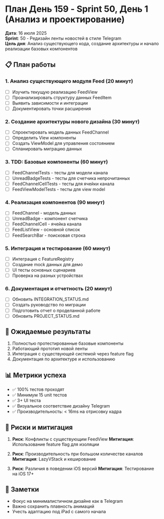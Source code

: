 # План День 159 - Sprint 50, День 1 (Анализ и проектирование)

**Дата**: 16 июля 2025  
**Sprint**: 50 - Редизайн ленты новостей в стиле Telegram  
**Цель дня**: Анализ существующего кода, создание архитектуры и начало реализации базовых компонентов

## 📋 План работы

### 1. Анализ существующего модуля Feed (20 минут)
- [ ] Изучить текущую реализацию FeedView
- [ ] Проанализировать структуру данных FeedItem
- [ ] Выявить зависимости и интеграции
- [ ] Документировать точки расширения

### 2. Создание архитектуры нового дизайна (30 минут)
- [ ] Спроектировать модель данных FeedChannel
- [ ] Определить View компоненты
- [ ] Создать ViewModel для управления состоянием
- [ ] Спланировать миграцию данных

### 3. TDD: Базовые компоненты (60 минут)
- [ ] FeedChannelTests - тесты для модели канала
- [ ] UnreadBadgeTests - тесты для счетчика непрочитанных
- [ ] FeedChannelCellTests - тесты для ячейки канала
- [ ] FeedViewModelTests - тесты для view model

### 4. Реализация компонентов (90 минут)
- [ ] FeedChannel - модель данных
- [ ] UnreadBadge - компонент счетчика
- [ ] FeedChannelCell - ячейка канала
- [ ] FeedListView - основной список
- [ ] FeedSearchBar - поисковая строка

### 5. Интеграция и тестирование (60 минут)
- [ ] Интеграция с FeatureRegistry
- [ ] Создание mock данных для демо
- [ ] UI тесты основных сценариев
- [ ] Проверка на разных устройствах

### 6. Документация и отчетность (20 минут)
- [ ] Обновить INTEGRATION_STATUS.md
- [ ] Создать руководство по миграции
- [ ] Подготовить отчет о проделанной работе
- [ ] Обновить PROJECT_STATUS.md

## 🎯 Ожидаемые результаты
1. Полностью протестированные базовые компоненты
2. Работающий прототип новой ленты
3. Интеграция с существующей системой через feature flag
4. Документация по архитектуре и использованию

## 📊 Метрики успеха
- ✅ 100% тестов проходят
- ✅ Минимум 15 unit тестов
- ✅ 3+ UI теста
- ✅ Визуальное соответствие дизайну Telegram
- ✅ Производительность: < 16ms на отрисовку кадра

## 🚀 Риски и митигация
1. **Риск**: Конфликты с существующим FeedView
   **Митигация**: Использование feature flag для изоляции
   
2. **Риск**: Производительность при большом количестве каналов
   **Митигация**: LazyVStack и кеширование

3. **Риск**: Различия в поведении iOS версий
   **Митигация**: Тестирование на iOS 17+

## 📝 Заметки
- Фокус на минималистичном дизайне как в Telegram
- Важно сохранить плавность анимаций
- Учесть адаптацию под iPad с самого начала 